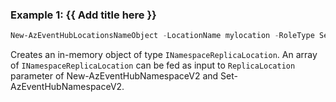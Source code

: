 ### Example 1: {{ Add title here }}
```powershell
New-AzEventHubLocationsNameObject -LocationName mylocation -RoleType Secondary
```
Creates an in-memory object of type `INamespaceReplicaLocation`. An array of `INamespaceReplicaLocation` can be fed as 
input to `ReplicaLocation` parameter of New-AzEventHubNamespaceV2 and Set-AzEventHubNamespaceV2.
